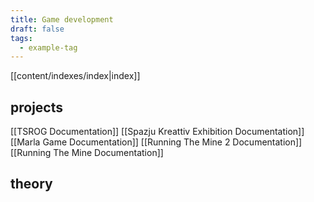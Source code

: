 ```yaml
---
title: Game development
draft: false
tags:
  - example-tag
---
```


[[content/indexes/index|index]]

## projects
[[TSROG Documentation]]
[[Spazju Kreattiv Exhibition Documentation]]
[[Marla Game Documentation]]
[[Running The Mine 2 Documentation]]
[[Running The Mine Documentation]]

## theory

